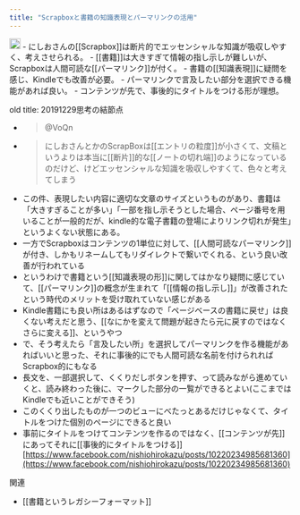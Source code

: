 ```yaml
---
title: "Scrapboxと書籍の知識表現とパーマリンクの活用"
---
```


<img src='https://scrapbox.io/api/pages/nishio/GPT-4/icon' alt='GPT-4.icon' height="19.5"/>
- にしおさんの[[Scrapbox]]は断片的でエッセンシャルな知識が吸収しやすく、考えさせられる。
- [[書籍]]は大きすぎて情報の指し示しが難しいが、Scrapboxは人間可読な[[パーマリンク]]が付く。
- 書籍の[[知識表現]]に疑問を感じ、Kindleでも改善が必要。
- パーマリンクで言及したい部分を選択できる機能があれば良い。
- コンテンツが先で、事後的にタイトルをつける形が理想。


old title: 20191229思考の結節点

- > @VoQn
- >  にしおさんとかのScrapBoxは[[エントリの粒度]]が小さくて、文稿というよりは本当に[[断片]]的な[[ノートの切れ端]]のようになっているのだけど、けどエッセンシャルな知識を吸収しやすくて、色々と考えてしまう
- この件、表現したい内容に適切な文章のサイズというものがあり、書籍は「大きすぎることが多い」「一部を指し示そうとした場合、ページ番号を用いることが一般的だが、kindle的な電子書籍の登場によりリンク切れが発生」というよくない状態にある。
- 一方でScrapboxはコンテンツの1単位に対して、[[人間可読なパーマリンク]]が付き、しかもリネームしてもリダイレクトで繋いでくれる、という良い改善が行われている
- というわけで書籍という[[知識表現の形]]に関してはかなり疑問に感じていて、[[パーマリンク]]の概念が生まれて「[[情報の指し示し]]」が改善されたという時代のメリットを受け取れていない感じがある
- Kindle書籍にも良い所はあるはずなので「ページベースの書籍に戻せ」は良くない考えだと思う、[[なにかを変えて問題が起きたら元に戻すのではなくさらに変える]]、というやつ
- で、そう考えたら「言及したい所」を選択してパーマリンクを作る機能があればいいと思った、それに事後的にでも人間可読な名前を付けられればScrapbox的にもなる
- 長文を、一部選択して、くくりだしボタンを押す、って読みながら進めていくと、読み終わった後に、マークした部分の一覧ができるとよい(ここまではKindleでも近いことができそう)
- このくくり出したものが一つのビューにべたっとあるだけじゃなくて、タイトルをつけた個別のページにできると良い
- 事前にタイトルをつけてコンテンツを作るのではなく、[[コンテンツが先]]にあってそれに[[事後的にタイトルをつける]]
[https://www.facebook.com/nishiohirokazu/posts/10220234985681360](https://www.facebook.com/nishiohirokazu/posts/10220234985681360)

関連
- [[書籍というレガシーフォーマット]]
